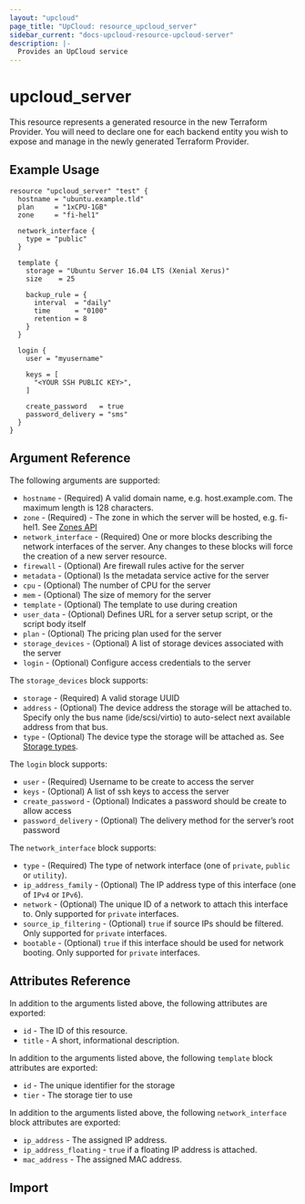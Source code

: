```yaml
---
layout: "upcloud"
page_title: "UpCloud: resource_upcloud_server"
sidebar_current: "docs-upcloud-resource-upcloud-server"
description: |-
  Provides an UpCloud service
---
```


# upcloud_server

This resource represents a generated resource in the new Terraform Provider.  You will need to declare one for each backend entity you wish to expose and manage in the newly generated Terraform Provider.

## Example Usage

```hcl
resource "upcloud_server" "test" {
  hostname = "ubuntu.example.tld"
  plan     = "1xCPU-1GB"
  zone     = "fi-hel1"

  network_interface {
    type = "public"
  }

  template {
    storage = "Ubuntu Server 16.04 LTS (Xenial Xerus)"
    size    = 25

    backup_rule = {
      interval  = "daily"
      time      = "0100"
      retention = 8
    }
  }

  login {
    user = "myusername"

    keys = [
      "<YOUR SSH PUBLIC KEY>",
    ]

    create_password   = true
    password_delivery = "sms"
  }
}
```

## Argument Reference

The following arguments are supported:

* `hostname` - (Required) A valid domain name, e.g. host.example.com. The maximum length is 128 characters.
* `zone` - (Required) - The zone in which the server will be hosted, e.g. fi-hel1. See [Zones API](https://developers.upcloud.com/1.3/5-zones/)
* `network_interface` - (Required) One or more blocks describing the network interfaces of the server. Any changes to these blocks will force the creation of a new server resource.
* `firewall` - (Optional) Are firewall rules active for the server
* `metadata` - (Optional) Is the metadata service active for the server
* `cpu` - (Optional) The number of CPU for the server
* `mem` - (Optional) The size of memory for the server
* `template` - (Optional) The template to use during creation
* `user_data` - (Optional) Defines URL for a server setup script, or the script body itself
* `plan` - (Optional) The pricing plan used for the server
* `storage_devices` - (Optional) A list of storage devices associated with the server
* `login` - (Optional) Configure access credentials to the server

The `storage_devices` block supports:

* `storage` - (Required) A valid storage UUID
* `address` - (Optional) The device address the storage will be attached to. Specify only the bus name (ide/scsi/virtio) to auto-select next available address from that bus.
* `type` - (Optional) The device type the storage will be attached as. See [Storage types](https://developers.upcloud.com/1.3/9-storages/).

The `login` block supports:

* `user` - (Required) Username to be create to access the server
* `keys` - (Optional) A list of ssh keys to access the server
* `create_password` - (Optional) Indicates a password should be create to allow access
* `password_delivery` - (Optional) The delivery method for the server’s root password

The `network_interface` block supports:

* `type` - (Required) The type of network interface (one of `private`, `public` or `utility`).
* `ip_address_family` - (Optional) The IP address type of this interface (one of `IPv4` or `IPv6`).
* `network` - (Optional) The unique ID of a network to attach this interface to. Only supported for `private` interfaces.
* `source_ip_filtering` - (Optional) `true` if source IPs should be filtered. Only supported for `private` interfaces.
* `bootable` - (Optional) `true` if this interface should be used for network booting. Only supported for `private` interfaces.

## Attributes Reference

In addition to the arguments listed above, the following attributes are exported:

* `id` - The ID of this resource.
* `title` - A short, informational description.

In addition to the arguments listed above, the following `template` block attributes are exported:

* `id` - The unique identifier for the storage
* `tier` - The storage tier to use

In addition to the arguments listed above, the following `network_interface` block attributes are exported:

* `ip_address` - The assigned IP address.
* `ip_address_floating` - `true` if a floating IP address is attached.
* `mac_address` - The assigned MAC address.

## Import
